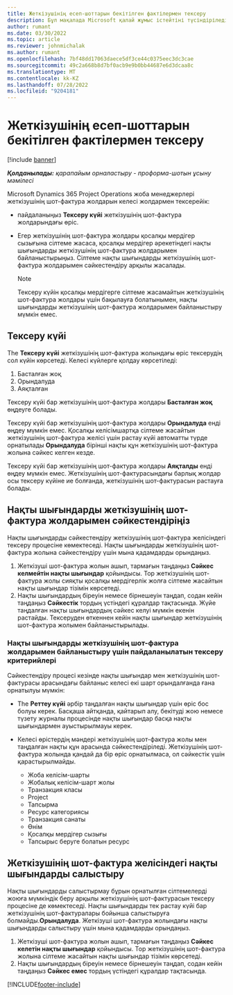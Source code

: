 ```yaml
---
title: Жеткізушінің есеп-шоттарын бекітілген фактілермен тексеру
description: Бұл мақалада Microsoft қалай жұмыс істейтіні түсіндіріледі Dynamics 365 Project Operations жоба менеджерлері жеткізушілердің шот-фактураларын мердігерлер жұмысты орындаған және жазылған уақыт ретінде бекітілген нақты деректермен және жоба тобы мүшелері пайдаланған шығындар мен материалдармен тексерейік.
author: rumant
ms.date: 03/30/2022
ms.topic: article
ms.reviewer: johnmichalak
ms.author: rumant
ms.openlocfilehash: 7bf48dd17063daece5df3ce44c0375eec3dc3cae
ms.sourcegitcommit: 49c2a668b8d7bf0acb9e9b0bb44687e6d3dcaa8c
ms.translationtype: MT
ms.contentlocale: kk-KZ
ms.lasthandoff: 07/28/2022
ms.locfileid: "9204181"
---
```

# <a name="verification-of-vendor-invoices-with-approved-actuals"></a>Жеткізушінің есеп-шоттарын бекітілген фактілермен тексеру

[!include [banner](../../includes/dataverse-preview.md)]

_**Қолданылады:** қарапайым орналастыру - проформа-шотын ұсыну мәмілесі_

Microsoft Dynamics 365 Project Operations жоба менеджерлері жеткізушінің шот-фактура жолдарын келесі жолдармен тексерейік:

- пайдаланыңыз **Тексеру күйі** жеткізушінің шот-фактура жолдарындағы өріс.
- Егер жеткізушінің шот-фактура жолдары қосалқы мердігер сызығына сілтеме жасаса, қосалқы мердігер әрекетіндегі нақты шығындарды жеткізушінің шот-фактура жолдарымен байланыстырыңыз. Сілтеме нақты шығындарды жеткізушінің шот-фактура жолдарымен сәйкестендіру арқылы жасалады.

    > [!NOTE]
    > Тексеру күйін қосалқы мердігерге сілтеме жасамайтын жеткізушінің шот-фактура жолдары үшін бақылауға болатынымен, нақты шығындарды жеткізушінің шот-фактура жолдарымен байланыстыру мүмкін емес.

## <a name="verification-status"></a>Тексеру күйі

The **Тексеру күйі** жеткізушінің шот-фактура жолындағы өріс тексерудің сол күйін көрсетеді. Келесі күйлерге қолдау көрсетіледі:

1. Басталған жоқ
2. Орындалуда
3. Аяқталған

Тексеру күйі бар жеткізушінің шот-фактура жолдары **Басталған жоқ** өңдеуге болады.

Тексеру күйі бар жеткізушінің шот-фактура жолдары **Орындалуда** енді өңдеу мүмкін емес. Қосалқы келісімшартқа сілтеме жасайтын жеткізушінің шот-фактура желісі үшін растау күйі автоматты түрде орнатылады **Орындалуда** бірінші нақты құн жеткізушінің шот-фактура жолына сәйкес келген кезде.

Тексеру күйі бар жеткізушінің шот-фактура жолдары **Аяқталды** енді өңдеу мүмкін емес. Жеткізушінің шот-фактурасындағы барлық жолдар осы тексеру күйіне ие болғанда, жеткізушінің шот-фактурасын растауға болады.

## <a name="match-cost-actuals-to-vendor-invoice-lines"></a>Нақты шығындарды жеткізушінің шот-фактура жолдарымен сәйкестендіріңіз

Нақты шығындарды сәйкестендіру жеткізушінің шот-фактура желісіндегі тексеру процесіне көмектеседі. Нақты шығындарды жеткізушінің шот-фактура жолына сәйкестендіру үшін мына қадамдарды орындаңыз.

1. Жеткізуші шот-фактура жолын ашып, тармағын таңдаңыз **Сәйкес келмейтін нақты шығындар** қойындысы. Тор жеткізушінің шот-фактура жолы сияқты қосалқы мердігерлік жолға сілтеме жасайтын нақты шығындар тізімін көрсетеді.
2. Нақты шығындардың біреуін немесе бірнешеуін таңдап, содан кейін таңдаңыз **Сәйкестік** тордың үстіндегі құралдар тақтасында. Жүйе таңдалған нақты шығындардың сәйкес келуі мүмкін екенін растайды. Тексеруден өткеннен кейін нақты шығындар жеткізушінің шот-фактура жолымен байланыстырылады.

### <a name="validation-criteria-that-are-used-to-link-cost-actuals-to-vendor-invoice-lines"></a>Нақты шығындарды жеткізушінің шот-фактура жолдарымен байланыстыру үшін пайдаланылатын тексеру критерийлері

Сәйкестендіру процесі кезінде нақты шығындар мен жеткізушінің шот-фактурасы арасындағы байланыс келесі екі шарт орындалғанда ғана орнатылуы мүмкін:

- The **Реттеу күйі** әрбір таңдалған нақты шығындар үшін өріс бос болуы керек. Басқаша айтқанда, қайтарып алу, бекітуді жою немесе түзету журналы процесінде нақты шығындар басқа нақты шығындармен ауыстырылмауы керек.
- Келесі өрістердің мәндері жеткізушінің шот-фактура жолы мен таңдалған нақты құн арасында сәйкестендіріледі. Жеткізушінің шот-фактура жолында қандай да бір өріс орнатылмаса, ол сәйкестік үшін қарастырылмайды.

    - Жоба келісім-шарты
    - Жобалық келісім-шарт жолы
    - Транзакция класы
    - Project
    - Тапсырма
    - Ресурс категориясы
    - Транзакция санаты
    - Өнім 
    - Қосалқы мердігер сызығы
    - Тапсырыс беруге болатын ресурс

## <a name="unmatch-cost-actuals-from-a-vendor-invoice-line"></a>Жеткізушінің шот-фактура желісіндегі нақты шығындарды салыстыру

Нақты шығындарды салыстырмау бұрын орнатылған сілтемелерді жоюға мүмкіндік беру арқылы жеткізушінің шот-фактурасын тексеру процесіне де көмектеседі. Нақты шығындарды тек растау күйі бар жеткізушінің шот-фактуралары бойынша салыстыруға болмайды.**Орындалуда**. Жеткізуші шот-фактура жолындағы нақты шығындарды салыстыру үшін мына қадамдарды орындаңыз.

1. Жеткізуші шот-фактура жолын ашып, тармағын таңдаңыз **Сәйкес келетін нақты шығындар** қойындысы. Тор жеткізушінің шот-фактура жолына сілтеме жасайтын нақты шығындар тізімін көрсетеді.
2. Нақты шығындардың біреуін немесе бірнешеуін таңдап, содан кейін таңдаңыз **Сәйкес емес** тордың үстіндегі құралдар тақтасында.

[!INCLUDE[footer-include](../../includes/footer-banner.md)]
